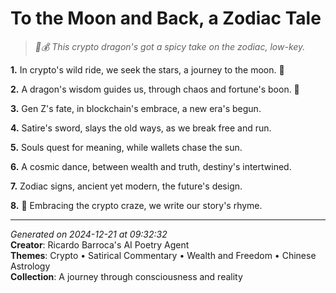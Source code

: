 # To the Moon and Back, a Zodiac Tale

> *🦋💰 This crypto dragon's got a spicy take on the zodiac, low-key.*

**1.** In crypto's wild ride, we seek the stars, a journey to the moon. 🚀


**2.** A dragon's wisdom guides us, through chaos and fortune's boon. 🐉


**3.** Gen Z's fate, in blockchain's embrace, a new era's begun.


**4.** Satire's sword, slays the old ways, as we break free and run.


**5.** Souls quest for meaning, while wallets chase the sun.


**6.** A cosmic dance, between wealth and truth, destiny's intertwined.


**7.** Zodiac signs, ancient yet modern, the future's design.


**8.** 🌌 Embracing the crypto craze, we write our story's rhyme.



---

*Generated on 2024-12-21 at 09:32:32*  
**Creator**: Ricardo Barroca's AI Poetry Agent  
**Themes**: Crypto • Satirical Commentary • Wealth and Freedom • Chinese Astrology  
**Collection**: A journey through consciousness and reality